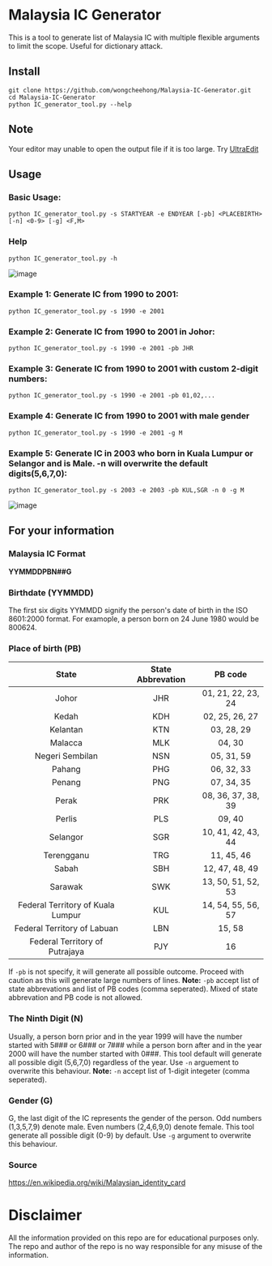 # Malaysia IC Generator
This is a tool to generate list of Malaysia IC with multiple flexible arguments to limit the scope. Useful for dictionary attack.

## Install
```
git clone https://github.com/wongcheehong/Malaysia-IC-Generator.git
cd Malaysia-IC-Generator
python IC_generator_tool.py --help
```

## Note
Your editor may unable to open the output file if it is too large. Try [UltraEdit](https://www.ultraedit.com/)

## Usage 
### Basic Usage:
```
python IC_generator_tool.py -s STARTYEAR -e ENDYEAR [-pb] <PLACEBIRTH> [-n] <0-9> [-g] <F,M>
```
### Help
```
python IC_generator_tool.py -h
```
![image](https://user-images.githubusercontent.com/11075969/121502714-01e66d80-ca13-11eb-9564-6612fa3975d6.png)
### Example 1: Generate IC from 1990 to 2001:
```
python IC_generator_tool.py -s 1990 -e 2001
```
### Example 2: Generate IC from 1990 to 2001 in Johor:
```
python IC_generator_tool.py -s 1990 -e 2001 -pb JHR
```
### Example 3: Generate IC from 1990 to 2001 with custom 2-digit numbers:
```
python IC_generator_tool.py -s 1990 -e 2001 -pb 01,02,...
```
### Example 4: Generate IC from 1990 to 2001 with male gender
```
python IC_generator_tool.py -s 1990 -e 2001 -g M
```
### Example 5: Generate IC in 2003 who born in Kuala Lumpur or Selangor and is Male. -n will overwrite the default digits(5,6,7,0): 
```
python IC_generator_tool.py -s 2003 -e 2003 -pb KUL,SGR -n 0 -g M
```
![image](https://user-images.githubusercontent.com/11075969/121502432-c21f8600-ca12-11eb-936d-7550ad879bc4.png)

## For your information
### Malaysia IC Format
**YYMMDDPBN##G**
### Birthdate (YYMMDD)
The first six digits YYMMDD signify the person's date of birth in the ISO 8601:2000 format. For examople, a person born on 24 June 1980 would be 800624.

### Place of birth (PB)
| State | State Abbrevation | PB code |
| :---: | :---: | :---: |
| Johor | JHR | 01, 21, 22, 23, 24 |
| Kedah | KDH | 02, 25, 26, 27 |
| Kelantan | KTN | 03, 28, 29 |
| Malacca | MLK | 04, 30 |
| Negeri Sembilan | NSN | 05, 31, 59 |
| Pahang | PHG | 06, 32, 33 |
| Penang | PNG | 07, 34, 35 |
| Perak | PRK | 08, 36, 37, 38, 39 |
| Perlis | PLS | 09, 40 |
| Selangor | SGR | 10, 41, 42, 43, 44 |
| Terengganu | TRG | 11, 45, 46 |
| Sabah | SBH | 12, 47, 48, 49 |
| Sarawak | SWK | 13, 50, 51, 52, 53 |
| Federal Territory of Kuala Lumpur | KUL | 14, 54, 55, 56, 57 |
| Federal Territory of Labuan | LBN | 15, 58 |
| Federal Territory of Putrajaya | PJY | 16 |

If `-pb` is not specify, it will generate all possible outcome. Proceed with caution as this will generate large numbers of lines.
**Note:** `-pb` accept list of state abbrevations and list of PB codes (comma seperated). Mixed of state abbrevation and PB code is not allowed.

### The Ninth Digit (N)
Usually, a person born prior and in the year 1999 will have the number started with 5### or 6### or 7### while a person born after and in the year 2000 will have the number started with 0###. This tool default will generate all possible digit (5,6,7,0) regardless of the year. Use `-n` arguement to overwrite this behaviour.
**Note:** `-n` accept list of 1-digit integeter (comma seperated).

### Gender (G)
G, the last digit of the IC represents the gender of the person.
Odd numbers (1,3,5,7,9) denote male.
Even numbers (2,4,6,9,0) denote female.
This tool generate all possible digit (0-9) by default. Use `-g` argument to overwrite this behaviour. 

### Source
https://en.wikipedia.org/wiki/Malaysian_identity_card

# Disclaimer
All the information provided on this repo are for educational purposes only. The repo and author of the repo is no way responsible for any misuse of the information.
